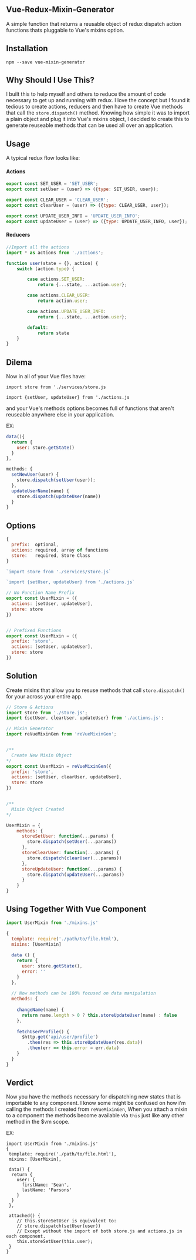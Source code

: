 ## Vue-Redux-Mixin-Generator
A simple function that returns a reusable object of redux dispatch action functions thats pluggable to Vue's mixins option.


## Installation 
`npm --save vue-mixin-generator`


## Why Should I Use This?
I built this to help myself and others to reduce the amount of code necessary to get up and running with redux. I love the concept but I found it tedious to create actions, reducers and then have to create Vue methods that call the `store.dispatch()` method. Knowing how simple it was to import a plain object and plug it into Vue's mixins object, I decided to create this to generate reuseable methods that can be used all over an application. 

## Usage

A typical redux flow looks like:

#### Actions
```js
export const SET_USER = 'SET_USER';
export const setUser = (user) => ({type: SET_USER, user});

export const CLEAR_USER = 'CLEAR_USER';
export const clearUser = (user) => ({type: CLEAR_USER, user});

export const UPDATE_USER_INFO = 'UPDATE_USER_INFO';
export const updateUser = (user) => ({type: UPDATE_USER_INFO, user});
```

#### Reducers

```js
//Import all the actions
import * as actions from './actions';

function user(state = {}, action) {
	switch (action.type) {

		case actions.SET_USER:
			return {...state, ...action.user};

		case actions.CLEAR_USER:
			return action.user;

		case actions.UPDATE_USER_INFO:
			return {...state, ...action.user};

		default:
			return state
	}
}
```

## Dilema
Now in all of your Vue files have:

`import store from './services/store.js`

`import {setUser, updateUser} from './actions.js` 


and your Vue's methods options becomes full of functions that aren't reuseable anywhere else in your application.

EX:

```js
data(){
  return {
    user: store.getState()
  }
},

methods: {
  setNewUser(user) {
    store.dispatch(setUser(user));
  },
  updateUserName(name) {
    store.dispatch(updateUser(name))
  }
}
```

## Options
```js
{
  prefix:  optional,
  actions: required, array of functions
  store:   required, Store Class
}
```

``` js
`import store from './services/store.js`

`import {setUser, updateUser} from './actions.js` 

// No Function Name Prefix
export const UserMixin = ({
  actions: [setUser, updateUser],
  store: store
})


// Prefixed Functions
export const UserMixin = ({
  prefix: 'store',
  actions: [setUser, updateUser],
  store: store
})
```


## Solution
Create mixins that allow you to resuse methods that call `store.dispatch()` for your across your entire app.
```js
// Store & Actions
import store from './store.js';
import {setUser, clearUser, updateUser} from './actions.js';

// Mixin Generator
import reVueMixinGen from 'reVueMixinGen';


/**
  Create New Mixin Object
*/
export const UserMixin = reVueMixinGen({
  prefix: 'store',
  actions: [setUser, clearUser, updateUser],
  store: store
})


/**
  Mixin Object Created
*/

UserMixin = {
    methods: {
      storeSetUser: function(...params) {
        store.dispatch(setUser(...params))
      },
      storeClearUser: function(...params) {
        store.dispatch(clearUser(...params))
      },
      storeUpdateUser: function(...params) {
        store.dispatch(updateUser(...params))
      }
    }
}
```

## Using Together With Vue Component

```js
import UserMixin from './mixins.js'

{
  template: require('./path/to/file.html'),
  mixins: [UserMixin]
  
  data () {
    return {
      user: store.getState(),
      error: ''
    }
  },
  
  // Now methods can be 100% focused on data manipulation
  methods: {
  
    changeName(name) {
      return name.length > 0 ? this.storeUpdateUser(name) : false
    },
    
    fetchUserProfile() {
      $http.get('api/user/profile')
        .then(res => this.storeUpdateUser(res.data))
        .then(err => this.error = err.data)
    }
  }
}
```

## Verdict
Now you have the methods necessary for dispatching new states that is importable to any component. I know some might be confused on how i'm calling the methods I created from `reVueMixinGen`, When you attach a mixin to a component the methods become available via `this` just like any other method in the $vm scope.

EX:
```
import UserMixin from './mixins.js'
{
 template: require('./path/to/file.html'),
 mixins: [UserMixin],
 
 data() {
  return {
    user: {
      firstName: 'Sean',
      lastName: 'Parsons'
    }
  }
 },
 
 attached() {
    // this.storeSetUser is equivalent to:
    // store.dispatch(setUser(user))
    // Except without the import of both store.js and actions.js in each component.
    this.storeSetUser(this.user);
 }
}
```

